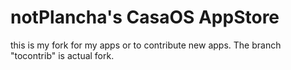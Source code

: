 # notPlancha's CasaOS AppStore

this is my fork for my apps or to contribute new apps. The branch "tocontrib" is actual fork.
